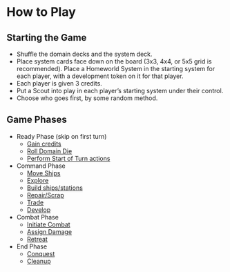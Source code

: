 # How to Play

## Starting the Game

- Shuffle the domain decks and the system deck. 
- Place system cards face down on the board (3x3, 4x4, or 5x5 grid is recommended). Place a Homeworld System in the starting system for each player, with a development token on it for that player.
- Each player is given 3 credits.
- Put a Scout into play in each player’s starting system under their control.
- Choose who goes first, by some random method.

## Game Phases

- Ready Phase (skip on first turn)
  - [Gain credits](/play/ready.html#gain-credits)
  - [Roll Domain Die](/play/ready.html#roll-domain-die)
  - [Perform Start of Turn actions](/play/ready.html#perform-start-of-turn-actions)
- Command Phase
  - [Move Ships](/play/command.html#move-ships)
  - [Explore](/play/command.html#explore)
  - [Build ships/stations](/play/command.html#build-ships-stations)
  - [Repair/Scrap](/play/command.html#repair-scrap)
  - [Trade](/play/command.html#trade)
  - [Develop](/play/command.html#develop)
- Combat Phase
  - [Initiate Combat](/play/combat.html#initiate-combat)
  - [Assign Damage](/play/combat.html#assign-damage)
  - [Retreat](/play/combat.html#retreat)
- End Phase
  - [Conquest](/play/end.html#conquest)
  - [Cleanup](/play/end.html#cleanup)
